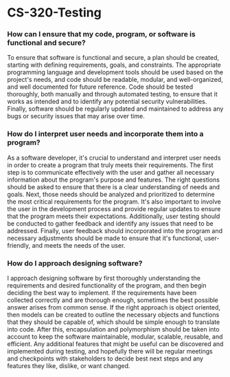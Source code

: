 # CS-320-Testing

### How can I ensure that my code, program, or software is functional and secure?

To ensure that software is functional and secure, a plan should be created, starting with defining requirements, goals, and constraints. The appropriate programming language and development tools should be used based on the project's needs, and code should be readable, modular, and well-organized, and well documented for future reference. Code should be tested thoroughly, both manually and through automated testing, to ensure that it works as intended and to identify any potential security vulnerabilities. Finally, software should be regularly updated and maintained to address any bugs or security issues that may arise over time. 

### How do I interpret user needs and incorporate them into a program?

As a software developer, it's crucial to understand and interpret user needs in order to create a program that truly meets their requirements. The first step is to communicate effectively with the user and gather all necessary information about the program's purpose and features. The right questions should be asked to ensure that there is a clear understanding of needs and goals. Next, those needs should be analyzed and prioritized to determine the most critical requirements for the program. It's also important to involve the user in the development process and provide regular updates to ensure that the program meets their expectations. Additionally, user testing should be conducted to gather feedback and identify any issues that need to be addressed. Finally, user feedback should incorporated into the program and necessary adjustments should be made to ensure that it's functional, user-friendly, and meets the needs of the user.

### How do I approach designing software?

I approach designing software by first thoroughly understanding the requirements and desired functionality of the program, and then begin deciding the best way to implement. If the requirements have been collected correctly and are thorough enough, sometimes the best possible answer arises from common sense. If the right approach is object oriented, then models can be created to outline the necessary objects and functions that they should be capable of, which should be simple enough to translate into code. After this, encapsulation and polymorphism should be taken into account to keep the software maintainable, modular, scalable, reusable, and efficient. Any additional features that might be useful can be discovered and implemented during testing, and hopefully there will be regular meetings and checkpoints with stakeholders to decide best next steps and any features they like, dislike, or want changed.
